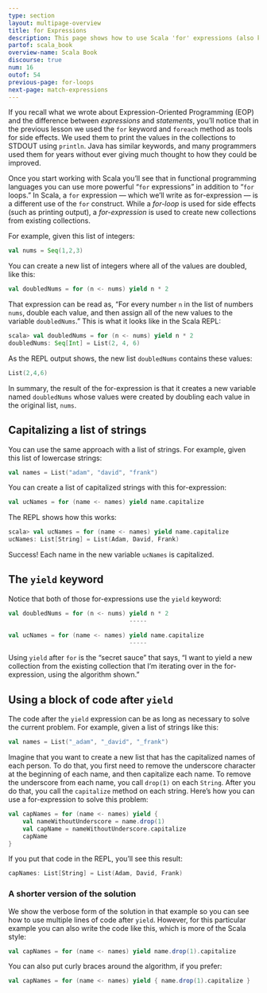 ```yaml
---
type: section
layout: multipage-overview
title: for Expressions
description: This page shows how to use Scala 'for' expressions (also known as 'for-expressions'), including examples of how to use it with the 'yield' keyword.
partof: scala_book
overview-name: Scala Book
discourse: true
num: 16
outof: 54
previous-page: for-loops
next-page: match-expressions
---
```



If you recall what we wrote about Expression-Oriented Programming (EOP) and the difference between *expressions* and *statements*, you’ll notice that in the previous lesson we used the `for` keyword and `foreach` method as tools for side effects. We used them to print the values in the collections to STDOUT using `println`. Java has similar keywords, and many programmers used them for years without ever giving much thought to how they could be improved.

Once you start working with Scala you’ll see that in functional programming languages you can use more powerful “`for` expressions” in addition to “`for` loops.” In Scala, a `for` expression — which we’ll write as for-expression — is a different use of the `for` construct. While a *for-loop* is used for side effects (such as printing output), a *for-expression* is used to create new collections from existing collections.

For example, given this list of integers:

```scala
val nums = Seq(1,2,3)
```

You can create a new list of integers where all of the values are doubled, like this:

```scala
val doubledNums = for (n <- nums) yield n * 2
```

That expression can be read as, “For every number `n` in the list of numbers `nums`, double each value, and then assign all of the new values to the variable `doubledNums`.” This is what it looks like in the Scala REPL:

```scala
scala> val doubledNums = for (n <- nums) yield n * 2
doubledNums: Seq[Int] = List(2, 4, 6)
```

As the REPL output shows, the new list `doubledNums` contains these values:

```scala
List(2,4,6)
```

In summary, the result of the for-expression is that it creates a new variable named `doubledNums` whose values were created by doubling each value in the original list, `nums`.



## Capitalizing a list of strings

You can use the same approach with a list of strings. For example, given this list of lowercase strings:

```scala
val names = List("adam", "david", "frank")
```

You can create a list of capitalized strings with this for-expression:

```scala
val ucNames = for (name <- names) yield name.capitalize
```

The REPL shows how this works:

```scala
scala> val ucNames = for (name <- names) yield name.capitalize
ucNames: List[String] = List(Adam, David, Frank)
```

Success! Each name in the new variable `ucNames` is capitalized.



## The `yield` keyword

Notice that both of those for-expressions use the `yield` keyword:

```scala
val doubledNums = for (n <- nums) yield n * 2
                                  -----

val ucNames = for (name <- names) yield name.capitalize
                                  -----
```

Using `yield` after `for` is the “secret sauce” that says, “I want to yield a new collection from the existing collection that I’m iterating over in the for-expression, using the algorithm shown.”



## Using a block of code after `yield`

The code after the `yield` expression can be as long as necessary to solve the current problem. For example, given a list of strings like this:

```scala
val names = List("_adam", "_david", "_frank")
```

Imagine that you want to create a new list that has the capitalized names of each person. To do that, you first need to remove the underscore character at the beginning of each name, and then capitalize each name. To remove the underscore from each name, you call `drop(1)` on each `String`. After you do that, you call the `capitalize` method on each string. Here’s how you can use a for-expression to solve this problem:

```scala
val capNames = for (name <- names) yield {
    val nameWithoutUnderscore = name.drop(1)
    val capName = nameWithoutUnderscore.capitalize
    capName
}
```

If you put that code in the REPL, you’ll see this result:

```scala
capNames: List[String] = List(Adam, David, Frank)
```


### A shorter version of the solution

We show the verbose form of the solution in that example so you can see how to use multiple lines of code after `yield`. However, for this particular example you can also write the code like this, which is more of the Scala style:

```scala
val capNames = for (name <- names) yield name.drop(1).capitalize
```

You can also put curly braces around the algorithm, if you prefer:

```scala
val capNames = for (name <- names) yield { name.drop(1).capitalize }
```








